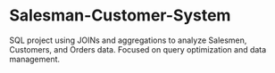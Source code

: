 # Salesman-Customer-System
SQL project using JOINs and aggregations to analyze Salesmen, Customers, and Orders data. Focused on query optimization and data management.
